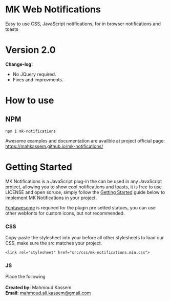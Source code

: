 # MK Web Notifications

Easy to use CSS, JavaScript notifications, for in browser notifications and toasts

# Version 2.0

<b>Change-log:</b>

- No JQuery required.
- Fixes and improvments.

# How to use

## NPM

<code>npm i mk-notifications</code>

Awesome examples and documentation are availble at project official page:
https://mahkassem.github.io/mk-notifications/

# Getting Started

<p>MK Notifications is a JavaScript plug-in the can be used in any JavaScript project, allowing you to show cool notifications and toasts, it is free to use LICENSE and open soruce, simply follow the <a href="#usage">Getting Started</a> guide below to implement MK Notifications in your project.</p>
				<p><a href="https://fontawesome.com/icons" target="_blank">Fontawesome</a> is required for the plugin pre setted statues, you can use other webfonts for custom icons, but not recommended.</p>
<h3>CSS</h3>
<p>Copy-paste the stylesheet <link> into your <head> before all other stylesheets to load our CSS, make sure the src matches your project.</p>
  <code>&lt;link rel="stylesheet" href="src/css/mk-notifications.min.css"&gt;</code>

<h3>JS</h3>
<p>Place the following <script> near the end of your page, right before closing <code>&lt;/body&gt;</code> tag, make sure the href matches your project.</p>
<code><script href="src/js/mk-notifications.min.js"></script></code>
<br><br>
<b>Created by:</b> Mahmoud Kassem<br>
<b>Email:</b> <a href="mailto:mahmoud.ali.kassem@gmail.com">mahmoud.ali.kassem@gmail.com</a><br>

